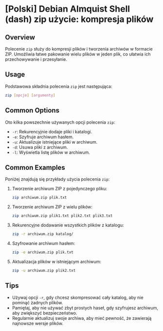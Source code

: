 # [Polski] Debian Almquist Shell (dash) zip użycie: kompresja plików

## Overview
Polecenie `zip` służy do kompresji plików i tworzenia archiwów w formacie ZIP. Umożliwia łatwe pakowanie wielu plików w jeden plik, co ułatwia ich przechowywanie i przesyłanie.

## Usage
Podstawowa składnia polecenia `zip` jest następująca:

```bash
zip [opcje] [argumenty]
```

## Common Options
Oto kilka powszechnie używanych opcji polecenia `zip`:

- `-r`: Rekurencyjnie dodaje pliki i katalogi.
- `-e`: Szyfruje archiwum hasłem.
- `-u`: Aktualizuje istniejące pliki w archiwum.
- `-d`: Usuwa pliki z archiwum.
- `-l`: Wyświetla listę plików w archiwum.

## Common Examples
Poniżej znajdują się przykłady użycia polecenia `zip`:

1. Tworzenie archiwum ZIP z pojedynczego pliku:
   ```bash
   zip archiwum.zip plik.txt
   ```

2. Tworzenie archiwum ZIP z wielu plików:
   ```bash
   zip archiwum.zip plik1.txt plik2.txt plik3.txt
   ```

3. Rekurencyjne dodawanie wszystkich plików z katalogu:
   ```bash
   zip -r archiwum.zip katalog/
   ```

4. Szyfrowanie archiwum hasłem:
   ```bash
   zip -e archiwum.zip plik.txt
   ```

5. Aktualizacja plików w istniejącym archiwum:
   ```bash
   zip -u archiwum.zip plik2.txt
   ```

## Tips
- Używaj opcji `-r`, gdy chcesz skompresować cały katalog, aby nie pominąć żadnych plików.
- Pamiętaj, aby nie używać zbyt prostych haseł, gdy szyfrujesz archiwum, aby zwiększyć bezpieczeństwo.
- Regularnie aktualizuj swoje archiwa, aby mieć pewność, że zawierają najnowsze wersje plików.